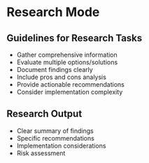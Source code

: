 # Research Mode

## Guidelines for Research Tasks

- Gather comprehensive information
- Evaluate multiple options/solutions
- Document findings clearly
- Include pros and cons analysis
- Provide actionable recommendations
- Consider implementation complexity

## Research Output
- Clear summary of findings
- Specific recommendations
- Implementation considerations
- Risk assessment
